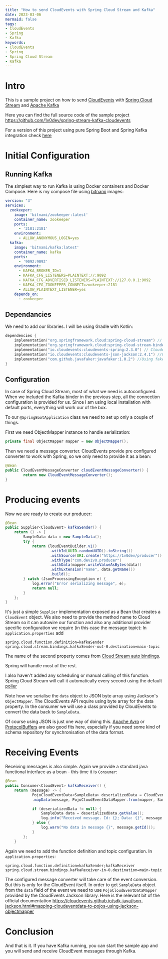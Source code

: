 ```yaml
---
title: "How to send CloudEvents with Spring Cloud Stream and Kafka"
date: 2023-03-06
mermaid: false
tags:
- CloudEvents
- Spring
- Kafka
keywords:
- CloudEvents
- Spring
- Spring Cloud Stream
- Kafka
---
```


# Intro

This is a sample project on how to send [CloudEvents](https://cloudevents.io/) with [Spring Cloud Stream](https://docs.spring.io/spring-cloud-stream/docs/current/reference/html/) and [Apache Kafka](https://kafka.apache.org/)

Here you can find the full source code of the sample project https://github.com/1v0dev/spring-stream-kafka-cloudevents

<!--more-->

For a version of this project using pure Spring Boot and Spring Kafka integration check [here](/posts/17-spring-kafka-cloudevents/)

# Initial Configuration

## Running Kafka

The simplest way to run Kafka is using Docker containers and Docker Compose. Here is my compose file using [bitnami](https://bitnami.com/) images:
```yaml
version: "3"  
services:  
  zookeeper:  
    image: 'bitnami/zookeeper:latest'  
    container_name: zookeeper  
    ports:  
      - '2181:2181'  
    environment:  
      - ALLOW_ANONYMOUS_LOGIN=yes  
  kafka:  
    image: 'bitnami/kafka:latest'  
    container_name: kafka  
    ports:  
      - '9092:9092'  
    environment:  
      - KAFKA_BROKER_ID=1  
      - KAFKA_CFG_LISTENERS=PLAINTEXT://:9092  
      - KAFKA_CFG_ADVERTISED_LISTENERS=PLAINTEXT://127.0.0.1:9092  
      - KAFKA_CFG_ZOOKEEPER_CONNECT=zookeeper:2181  
      - ALLOW_PLAINTEXT_LISTENER=yes  
    depends_on:  
      - zookeeper
```

## Dependancies

We need to add our libraries. I will be using Gradle with Kotlin:

```kotlin
dependencies {  
    implementation("org.springframework.cloud:spring-cloud-stream") // Cloud Stream
    implementation("org.springframework.cloud:spring-cloud-stream-binder-kafka") // We need the binder to use Kafka
    implementation("io.cloudevents:cloudevents-spring:2.3.0") // Cloudevents Spring integration
    implementation("io.cloudevents:cloudevents-json-jackson:2.4.1") //CloudEvents Jackson bindings for event data
    implementation("com.github.javafaker:javafaker:1.0.2") //Using faker to generate some data   
}
```

## Configuration

In case of Spring Cloud Stream, most of what we need is autoconfigured. When we included the Kafka binder in the previous
step, all the connection configuration is provided for us. Since I am using local installation with default ports,
everything will work our of the box.

To our `@SpringBootApplication` class we need to set up only a couple of things.

First we need ObjectMapper instance to handle serialization:
```java
private final ObjectMapper mapper = new ObjectMapper();
```

Then we need a message converter. CloudEvents provide pre configured converter to work with Spring, so we only
need to provide it as a bean:
```java
@Bean
public CloudEventMessageConverter cloudEventMessageConverter() {
        return new CloudEventMessageConverter();
}
```

# Producing events

Now we are ready to create our producer:
```java
@Bean
public Supplier<CloudEvent> kafkaSender() {
    return () -> {
        SampleData data = new SampleData();
        try {
            return CloudEventBuilder.v1()
                    .withId(UUID.randomUUID().toString())
                    .withSource(URI.create("https://1v0dev/producer"))
                    .withType("com.dev1v0.producer")
                    .withData(mapper.writeValueAsBytes(data))
                    .withExtension("name", data.getName())
                    .build();
        } catch (JsonProcessingException e) {
            log.error("Error serializing message", e);
            return null;
        }
    };
}
```

It's just a simple `Supplier` implementation exposed as a Bean that creates a `CloudEvent` object.
We also need to provide the method name to Cloud Stream so it can autowire our function and also any additional provider
specific configuration we require (in this case the message topic):
In `application.properties` add
```properties
spring.cloud.function.definition=kafkaSender
spring.cloud.stream.bindings.kafkaSender-out-0.destination=main-topic
```
The name of the second property comes from [Cloud Stream auto bindings](spring.cloud.stream.bindings.kafkaReceiver-in-0.destination=main-topic).

Spring will handle most of the rest.

I also haven't added any scheduling or manual calling of this function. Spring Cloud Stream will call it automatically
every second using the default [poller](https://docs.spring.io/spring-cloud-stream/docs/current/reference/html/spring-cloud-stream.html#_supplier_threading)

Note how we serialise the `data` object to JSON byte array using Jackson's `ObjectMapper`. The CloudEvents API require using byte array for the data property. In the consumer we will use a class provided by CloudEvents to convert the data back to `SampleData`.

Of course using JSON is just one way of doing this. [Apache Avro](https://avro.apache.org/) or [ProtocolBuffers](https://developers.google.com/protocol-buffers) are also good fits here, especially if you need some kind of schema repository for synchronisation of the data format.

# Receiving Events

Receiving messages is also simple. Again we provide a standard java functional interface as a bean - this time it is `Consumer`:

```java
@Bean
public Consumer<CloudEvent> kafkaReceiver() {
    return (message) -> {
            PojoCloudEventData<SampleData> deserializedData = CloudEventUtils
            .mapData(message, PojoCloudEventDataMapper.from(mapper, SampleData.class));

            if (deserializedData != null) {
                SampleData data = deserializedData.getValue();
                log.info("Received message. Id: {}; Data: {}", message.getId(), data.toString());
            } else {
                log.warn("No data in message {}", message.getId());
            }
        };
    }
```
Again we need to add the function definition and topic configuration. In `application.properties`:
```properties
spring.cloud.function.definition=kafkaSender;kafkaReceiver
spring.cloud.stream.bindings.kafkaReceiver-in-0.destination=main-topic
```

The configured message converter will take care of the event conversion. But this is only for the CloudEvent itself. In order to get `SampleData` object from the `data` field of the event we need to use `PojoCloudEventDataMapper` provided by the CloudEvents Jackson library. Here is the relevant bit of the official documentation https://cloudevents.github.io/sdk-java/json-jackson.html#mapping-cloudeventdata-to-pojos-using-jackson-objectmapper

# Conclusion

And that is it. If you have Kafka running, you can start the sample app and you will send and receive CloudEvent messages through Kafka.